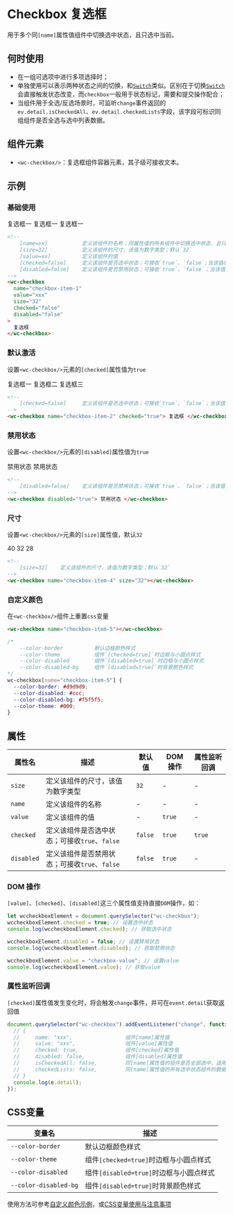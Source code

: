# Checkbox 复选框

用于多个同`[name]`属性值组件中切换选中状态，且只选中当前。

## 何时使用

- 在一组可选项中进行多项选择时；
- 单独使用可以表示两种状态之间的切换，和[`Switch`](/form/switch)类似。区别在于切换[`Switch`](/form/switch)会直接触发状态改变，而`checkbox`一般用于状态标记，需要和提交操作配合；
- 当组件用于全选/反选场景时，可监听`change`事件返回的`ev.detail.isCheckedAll`、`ev.detail.checkedLists`字段，该字段可标识同组组件是否全选与选中列表数据。

## 组件元素

- `<wc-checkbox/>`：复选框组件容器元素，其子级可接收文本。

## 示例

### 基础使用

<output data-lang="示例">
    <wc-checkbox name="checkbox-item-1" value="1">复选框一</wc-checkbox>
    <wc-checkbox name="checkbox-item-1" value="2">复选框一</wc-checkbox>
    <wc-checkbox name="checkbox-item-1" value="3">复选框一</wc-checkbox>
</output>
<script>
document.querySelectorAll("wc-checkbox").forEach(item => {
    item.addEventListener("change", function (ev) {
        console.log(ev.detail);
    })
})
</script>

```html
<!--
    [name=xx]           定义该组件的名称；同属性值的所有组件中切换选中状态，且只选中当前
    [size=32]           定义该组件的尺寸，该值为数字类型；默认`32`
    [value=xx]          定义该组件的值
    [checked=false]     定义该组件是否选中状态；可接收`true`、`false`;当该值改变时可触发`change`事件
    [disabled=false]    定义该组件是否禁用状态；可接收`true`、`false`；当该值改变时可触发`change`事件
-->
<wc-checkbox
  name="checkbox-item-1"
  value="xxx"
  size="32"
  checked="false"
  disabled="false"
>
  复选框
</wc-checkbox>
```

### 默认激活
设置`<wc-checkbox/>`元素的`[checked]`属性值为`true`

<output data-lang="示例">
    <wc-checkbox class="margin-right-md" name="checkbox-item-2" checked="true">
        复选框一
    </wc-checkbox>
    <wc-checkbox class="margin-right-md" name="checkbox-item-2">
        复选框二
    </wc-checkbox>
    <wc-checkbox class="margin-right-md" name="checkbox-item-2">
        复选框三
    </wc-checkbox>
</output>

```html
<!--
    [checked=false]     定义该组件是否选中状态；可接收`true`、`false`；当该值改变时可触发`change`事件
-->
<wc-checkbox name="checkbox-item-2" checked="true"> 复选框 </wc-checkbox>
```

### 禁用状态

设置`<wc-checkbox/>`元素的`[disabled]`属性值为`true`

<output data-lang="示例">
    <wc-checkbox name="checkbox-item-3" disabled="true">禁用状态</wc-checkbox>
    <wc-checkbox name="checkbox-item-3" disabled="true" checked="true">禁用状态</wc-checkbox>
</output>

```html
<!--
    [disabled=false]    定义该组件是否禁用状态；可接收`true`、`false`；当该值改变时可触发`change`事件
-->
<wc-checkbox disabled="true"> 禁用状态 </wc-checkbox>
```

### 尺寸

设置`<wc-checkbox/>`元素的`[size]`属性值，默认`32`

<output data-lang="示例">
    <wc-checkbox name="checkbox-item-4" size="40">40</wc-checkbox>
    <wc-checkbox name="checkbox-item-4" size="32">32</wc-checkbox>
    <wc-checkbox name="checkbox-item-4" size="28">28</wc-checkbox>
</output>

```html
<!--
    [size=32]    定义该组件的尺寸，该值为数字类型；默认`32`
-->
<wc-checkbox name="checkbox-item-4" size="32"></wc-checkbox>
```

### 自定义颜色

在`<wc-checkbox/>`组件上重置`css`变量

<output data-lang="示例">
    <style>
        wc-checkbox[value="checkbox-item-5"] {
            --color-border: #46c2ff;
            --color-disabled: #46c2ff;
            --color-theme: #46c2ff;
        }
        wc-checkbox[value="checkbox-item-6"] {
            --color-border: #09BB07;
            --color-disabled: #09BB07;
            --color-theme: #09BB07;
        }
        wc-checkbox[value="checkbox-item-7"] {
            --color-border: #f1c051;
            --color-disabled: #f1c051;
            --color-theme: #f1c051;
        }
        wc-checkbox[value="checkbox-item-8"] {
            --color-border: #e64340;
            --color-disabled: #e64340;
            --color-theme: #e64340;
        }
    </style>
    <wc-checkbox name="checkbox-item-5" value="checkbox-item-9" checked="true"></wc-checkbox>
    <wc-checkbox name="checkbox-item-5" value="checkbox-item-5"></wc-checkbox>
    <wc-checkbox name="checkbox-item-5" value="checkbox-item-6"></wc-checkbox>
    <wc-checkbox name="checkbox-item-5" value="checkbox-item-7"></wc-checkbox>
    <wc-checkbox name="checkbox-item-5" value="checkbox-item-8"></wc-checkbox>
</output>

```html
<wc-checkbox name="checkbox-item-5"></wc-checkbox>
```

```css
/*
    --color-border          默认边框颜色样式
    --color-theme           组件`[checked=true]`时边框与小圆点样式
    --color-disabled        组件`[disabled=true]`时边框与小圆点样式
    --color-disabled-bg     组件`[disabled=true]`时背景颜色样式
*/
wc-checkbox[name="checkbox-item-5"] {
  --color-border: #d9d9d9;
  --color-disabled: #ccc;
  --color-disabled-bg: #f5f5f5;
  --color-theme: #000;
}
```

## 属性

| 属性名 | 描述 | 默认值  | DOM 操作 | 属性监听回调 |
| --- | --- | --- | --- | --- |
| `size` | 定义该组件的尺寸，该值为数字类型 | `32` | - | - |
| `name` | 定义该组件的名称 | - | - | - |
| `value` | 定义该组件的值 | - | `true` | - |
| `checked` | 定义该组件是否选中状态；可接收`true`、`false` | `false` | `true` | `true` |
| `disabled` | 定义该组件是否禁用状态；可接收`true`、`false` | `false` | `true` | - |

### DOM 操作

`[value]`、`[checked]`、`[disabled]`这三个属性值支持直接`DOM`操作，如：

```javascript
let wccheckboxElement = document.querySelector("wc-checkbox");
wccheckboxElement.checked = true; // 设置选中状态
console.log(wccheckboxElement.checked); // 获取选中状态

wccheckboxElement.disabled = false; // 设置禁用状态
console.log(wccheckboxElement.disabled); // 获取禁用状态

wccheckboxElement.value = "checkbox-value"; // 设置value
console.log(wccheckboxElement.value); // 获取value
```

### 属性监听回调

`[checked]`属性值发生变化时，将会触发`change`事件，并可在`event.detail`获取返回值

```javascript
document.querySelector("wc-checkbox").addEventListener("change", function (e) {
  // {
  //     name: "xxx",                 组件[name]属性值
  //     value: "xxx",                组件[value]属性值
  //     checked: true,               组件[checked]属性值
  //     disabled: false,             组件[disabled]属性值
  //     isCheckedAll: false,         同[name]属性值的组件是否全部选中，适用于全选/反选场景
  //     checkedLists: false,         同[name]属性值的所有选中状态组件的数据
  // }
  console.log(e.detail);
});
```

## CSS变量

| 变量名 | 描述 |
| --- | --- |
| `--color-border` | 默认边框颜色样式 |
| `--color-theme` | 组件`[checked=true]`时边框与小圆点样式 |
| `--color-disabled` | 组件`[disabled=true]`时边框与小圆点样式 |
| `--color-disabled-bg` | 组件`[disabled=true]`时背景颜色样式 |

使用方法可参考[自定义颜色示例](/form/checkbox?id=自定义颜色)，或[CSS变量使用与注意事项](/css-variable)
